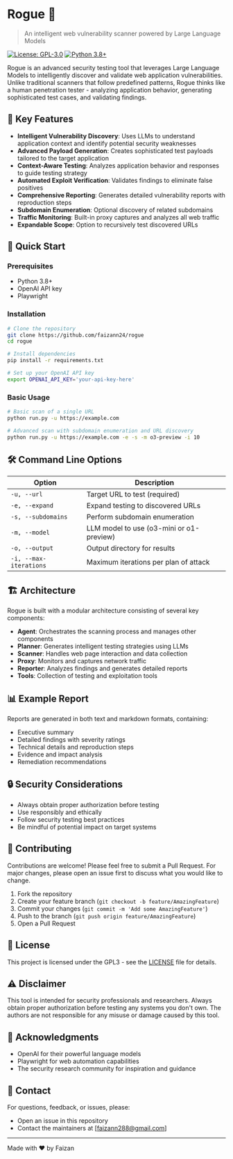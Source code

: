 # Rogue 🎯
> An intelligent web vulnerability scanner powered by Large Language Models

[![License: GPL-3.0](https://img.shields.io/badge/License-GPL%203.0-blue.svg)](https://www.gnu.org/licenses/gpl-3.0)
[![Python 3.8+](https://img.shields.io/badge/python-3.8+-blue.svg)](https://www.python.org/downloads/)

Rogue is an advanced security testing tool that leverages Large Language Models to intelligently discover and validate web application vulnerabilities. Unlike traditional scanners that follow predefined patterns, Rogue thinks like a human penetration tester - analyzing application behavior, generating sophisticated test cases, and validating findings.

## 🌟 Key Features

- **Intelligent Vulnerability Discovery**: Uses LLMs to understand application context and identify potential security weaknesses
- **Advanced Payload Generation**: Creates sophisticated test payloads tailored to the target application
- **Context-Aware Testing**: Analyzes application behavior and responses to guide testing strategy
- **Automated Exploit Verification**: Validates findings to eliminate false positives
- **Comprehensive Reporting**: Generates detailed vulnerability reports with reproduction steps
- **Subdomain Enumeration**: Optional discovery of related subdomains
- **Traffic Monitoring**: Built-in proxy captures and analyzes all web traffic
- **Expandable Scope**: Option to recursively test discovered URLs

## 🚀 Quick Start

### Prerequisites

- Python 3.8+
- OpenAI API key
- Playwright

### Installation

```bash
# Clone the repository
git clone https://github.com/faizann24/rogue
cd rogue

# Install dependencies
pip install -r requirements.txt

# Set up your OpenAI API key
export OPENAI_API_KEY='your-api-key-here'
```

### Basic Usage

```bash
# Basic scan of a single URL
python run.py -u https://example.com

# Advanced scan with subdomain enumeration and URL discovery
python run.py -u https://example.com -e -s -m o3-preview -i 10
```

## 🛠️ Command Line Options

| Option | Description |
|--------|-------------|
| `-u, --url` | Target URL to test (required) |
| `-e, --expand` | Expand testing to discovered URLs |
| `-s, --subdomains` | Perform subdomain enumeration |
| `-m, --model` | LLM model to use (o3-mini or o1-preview) |
| `-o, --output` | Output directory for results |
| `-i, --max-iterations` | Maximum iterations per plan of attack |

## 🏗️ Architecture

Rogue is built with a modular architecture consisting of several key components:

- **Agent**: Orchestrates the scanning process and manages other components
- **Planner**: Generates intelligent testing strategies using LLMs
- **Scanner**: Handles web page interaction and data collection
- **Proxy**: Monitors and captures network traffic
- **Reporter**: Analyzes findings and generates detailed reports
- **Tools**: Collection of testing and exploitation tools

## 📊 Example Report

Reports are generated in both text and markdown formats, containing:

- Executive summary
- Detailed findings with severity ratings
- Technical details and reproduction steps
- Evidence and impact analysis
- Remediation recommendations

## 🔒 Security Considerations

- Always obtain proper authorization before testing
- Use responsibly and ethically
- Follow security testing best practices
- Be mindful of potential impact on target systems

## 🤝 Contributing

Contributions are welcome! Please feel free to submit a Pull Request. For major changes, please open an issue first to discuss what you would like to change.

1. Fork the repository
2. Create your feature branch (`git checkout -b feature/AmazingFeature`)
3. Commit your changes (`git commit -m 'Add some AmazingFeature'`)
4. Push to the branch (`git push origin feature/AmazingFeature`)
5. Open a Pull Request

## 📝 License

This project is licensed under the GPL3 - see the [LICENSE](LICENSE) file for details.

## ⚠️ Disclaimer

This tool is intended for security professionals and researchers. Always obtain proper authorization before testing any systems you don't own. The authors are not responsible for any misuse or damage caused by this tool.

## 🙏 Acknowledgments

- OpenAI for their powerful language models
- Playwright for web automation capabilities
- The security research community for inspiration and guidance

## 📧 Contact

For questions, feedback, or issues, please:
- Open an issue in this repository
- Contact the maintainers at [faizann288@gmail.com]

---
Made with ❤️ by Faizan
